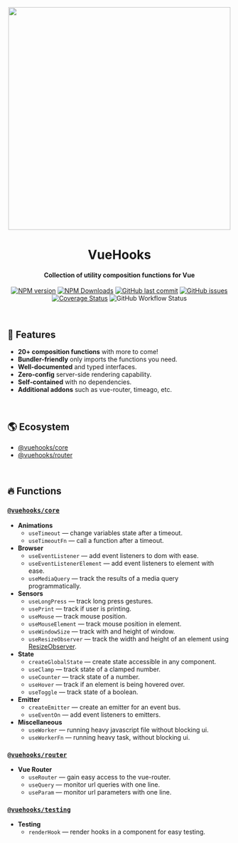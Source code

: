 <p align="center">
    <img src="https://raw.githubusercontent.com/datatorch/documentation/master/docs/.vuepress/public/vuehooks.png" width="500" />
</p>

<h1 align="center">
  VueHooks
</h1>
<h4 align="center">Collection of utility composition functions for Vue</h4>

<p align="center">
<a href="https://www.npmjs.com/package/@vuehooks/core" target="__blank">
<img src="https://img.shields.io/npm/v/@vuehooks/core?color=1abc9c" alt="NPM version" /></a>
<a href="https://www.npmjs.com/package/@vuehooks" target="__blank"><img alt="NPM Downloads" src="https://img.shields.io/npm/dm/@vuehooks/core?color=34495e"/></a>
<a href="https://github.com/datatorch/vuehooks" target="__blank"><img src="https://img.shields.io/github/last-commit/datatorch/vuehooks.svg?color=9b59b6" alt="GitHub last commit" /></a>
<a href="https://github.com/datatorch/vuehooks/issues" target="__blank"><img src="https://img.shields.io/github/issues/datatorch/vuehooks.svg?color=3498db" alt="GitHub issues" /></a>
<a href='https://coveralls.io/github/datatorch/vuehooks?branch=master'><img src='https://coveralls.io/repos/github/datatorch/vuehooks/badge.svg?branch=master' alt='Coverage Status' /></a>
<img alt="GitHub Workflow Status" src="https://img.shields.io/github/workflow/status/datatorch/vuehooks/Tests?color=2ecc71">
</p>

<br />

## :rocket: Features

- **20+ composition functions** with more to come!
- **Bundler-friendly** only imports the functions you need.
- **Well-documented** and typed interfaces.
- **Zero-config** server-side rendering capability.
- **Self-contained** with no dependencies.
- **Additional addons** such as vue-router, timeago, etc.

<br />

## :earth_americas: Ecosystem

<!-- omit in toc -->

- [@vuehooks/core](#vuehookscore)
- [@vuehooks/router](#vuehooksrouter)

<br />

## :fire: Functions

### [`@vuehooks/core`](https://www.npmjs.com/package/@vuehooks/core)

- **Animations**
  - `useTimeout` — change variables state after a timeout.
  - `useTimeoutFn` — call a function after a timeout.
- **Browser**
  - `useEventListener` — add event listeners to dom with ease.
  - `useEventListenerElement` — add event listeners to element with ease.
  - `useMediaQuery` — track the results of a media query programmatically.
- **Sensors**
  - `useLongPress` — track long press gestures.
  - `usePrint` — track if user is printing.
  - `useMouse` — track mouse position.
  - `useMouseElement` — track mouse position in element.
  - `useWindowSize` — track with and height of window.
  - `useResizeObserver` — track the width and height of an element using
    [ResizeObserver](https://developer.mozilla.org/en-US/docs/Web/API/ResizeObserver).
- **State**
  - `createGlobalState` — create state accessible in any component.
  - `useClamp` — track state of a clamped number.
  - `useCounter` — track state of a number.
  - `useHover` — track if an element is being hovered over.
  - `useToggle` — track state of a boolean.
- **Emitter**
  - `createEmitter` — create an emitter for an event bus.
  - `useEventOn` — add event listeners to emitters.
- **Miscellaneous**
  - `useWorker` — running heavy javascript file without blocking ui.
  - `useWorkerFn` — running heavy task, without blocking ui.

### [`@vuehooks/router`](https://www.npmjs.com/package/@vuehooks/router)

- **Vue Router**
  - `useRouter` — gain easy access to the vue-router.
  - `useQuery` — monitor url queries with one line.
  - `useParam` — monitor url parameters with one line.

### [`@vuehooks/testing`](https://www.npmjs.com/package/@vuehooks/testing)

- **Testing**
  - `renderHook` — render hooks in a component for easy testing.
